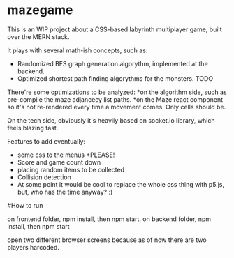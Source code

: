 # mazegame

This is an WIP project about a CSS-based labyrinth multiplayer game, built over the MERN stack.

It plays with several math-ish concepts, such as:

- Randomized BFS graph generation algorythm, implemented at the backend.
- Optimized shortest path finding algorythms for the monsters. TODO

There're some optimizations to be analyzed:
*on the algorithm side, such as pre-compile the maze adjancecy list paths. 
*on the Maze react component so it's not re-rendered every time a movement comes. Only cells should be.

On the tech side, obviously it's heavily based on socket.io library, which feels blazing fast.

Features to add eventually:

- some css to the menus *PLEASE!
- Score and game count down
- placing random items to be collected
- Collision detection
- At some point it would be cool to replace the whole css thing with p5.js, but, who has the time anyway? :)


#How to run

on frontend folder, npm install, then npm start.
on backend folder, npm install, then npm start

open two different browser screens because as of now there are two players harcoded.

